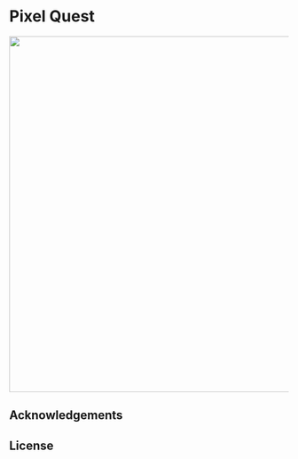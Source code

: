 # Pixel Quest

<center>
  <img src="Asssets/Enemies/Ghost/1.png" width="640"/>
</center>

## Acknowledgements

## License
